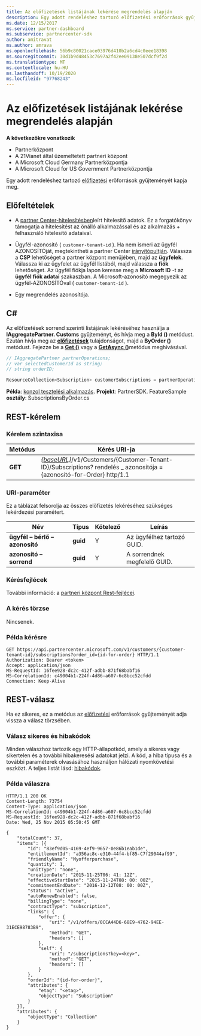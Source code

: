 ```yaml
---
title: Az előfizetések listájának lekérése megrendelés alapján
description: Egy adott rendeléshez tartozó előfizetési erőforrások gyűjteményét kapja meg.
ms.date: 12/15/2017
ms.service: partner-dashboard
ms.subservice: partnercenter-sdk
author: amitravat
ms.author: amrava
ms.openlocfilehash: 56b9c80021cace03976d410b2a6cd4c0eee18398
ms.sourcegitcommit: 30d1b9d48453c7697a2f42ee09138e507dcf9f2d
ms.translationtype: MT
ms.contentlocale: hu-HU
ms.lasthandoff: 10/19/2020
ms.locfileid: "97768243"
---
```

# <a name="get-a-list-of-subscriptions-by-order"></a>Az előfizetések listájának lekérése megrendelés alapján

**A következőkre vonatkozik**

- Partnerközpont
- A 21Vianet által üzemeltetett partneri központ
- A Microsoft Cloud Germany Partnerközpontja
- A Microsoft Cloud for US Government Partnerközpontja

Egy adott rendeléshez tartozó [előfizetési](subscription-resources.md) erőforrások gyűjteményét kapja meg.

## <a name="prerequisites"></a>Előfeltételek

- A [partner Center-hitelesítésben](partner-center-authentication.md)leírt hitelesítő adatok. Ez a forgatókönyv támogatja a hitelesítést az önálló alkalmazással és az alkalmazás + felhasználó hitelesítő adataival.

- Ügyfél-azonosító ( `customer-tenant-id` ). Ha nem ismeri az ügyfél AZONOSÍTÓját, megtekintheti a partner Center [irányítópultján](https://partner.microsoft.com/dashboard). Válassza a **CSP** lehetőséget a partner központ menüjében, majd az **ügyfelek**. Válassza ki az ügyfelet az ügyfél listából, majd válassza a **fiók** lehetőséget. Az ügyfél fiókja lapon keresse meg a **Microsoft ID** -t az **ügyfél fiók adatai** szakaszban. A Microsoft-azonosító megegyezik az ügyfél-AZONOSÍTÓval ( `customer-tenant-id` ).

- Egy megrendelés azonosítója.

## <a name="c"></a>C\#

Az előfizetések sorrend szerinti listájának lekéréséhez használja a **IAggregatePartner. Customs** gyűjteményt, és hívja meg a **ById ()** metódust. Ezután hívja meg az [**előfizetések**](/dotnet/api/microsoft.store.partnercenter.customers.icustomer.subscriptions) tulajdonságot, majd a **ByOrder ()** metódust. Fejezze be a [**Get ()**](/dotnet/api/microsoft.store.partnercenter.genericoperations.ientireentitycollectionretrievaloperations-2.get) vagy a [**GetAsync ()**](/dotnet/api/microsoft.store.partnercenter.genericoperations.ientireentitycollectionretrievaloperations-2.getasync)metódus meghívásával.

``` csharp
// IAggregatePartner partnerOperations;
// var selectedCustomerId as string;
// string orderID;

ResourceCollection<Subscription> customerSubscriptions = partnerOperations.Customers.ById(selectedCustomerId).Subscriptions.ByOrder(orderID).Get();
```

**Példa**: [konzol tesztelési alkalmazás](console-test-app.md). **Projekt**: PartnerSDK. FeatureSample **osztály**: SubscriptionsByOrder.cs

## <a name="rest-request"></a>REST-kérelem

### <a name="request-syntax"></a>Kérelem szintaxisa

| Metódus  | Kérés URI-ja                                                                                                                   |
|---------|-------------------------------------------------------------------------------------------------------------------------------|
| **GET** | [*{baseURL}*](partner-center-rest-urls.md)/v1/Customers/{Customer-Tenant-ID}/Subscriptions? rendelés \_ azonosítója = {azonosító-for-Order} http/1.1 |

### <a name="uri-parameter"></a>URI-paraméter

Ez a táblázat felsorolja az összes előfizetés lekéréséhez szükséges lekérdezési paramétert.

| Név                   | Típus     | Kötelező | Leírás                           |
|------------------------|----------|----------|---------------------------------------|
| **ügyfél – bérlő – azonosító** | **guid** | Y        | Az ügyfélhez tartozó GUID. |
| **azonosító – sorrend**       | **guid** | Y        | A sorrendnek megfelelő GUID.    |

### <a name="request-headers"></a>Kérésfejlécek

További információ: a [partneri központ Rest-fejlécei](headers.md).

### <a name="request-body"></a>A kérés törzse

Nincsenek.

### <a name="request-example"></a>Példa kérésre

```http
GET https://api.partnercenter.microsoft.com/v1/customers/{customer-tenant-id}/subscriptions?order_id={id-for-order} HTTP/1.1
Authorization: Bearer <token>
Accept: application/json
MS-RequestId: 16fee928-dc2c-412f-adbb-871f68babf16
MS-CorrelationId: c49004b1-224f-4d86-a607-6c8bcc52cfdd
Connection: Keep-Alive
```

## <a name="rest-response"></a>REST-válasz

Ha ez sikeres, ez a metódus az [előfizetési](subscription-resources.md) erőforrások gyűjteményét adja vissza a válasz törzsében.

### <a name="response-success-and-error-codes"></a>Válasz sikeres és hibakódok

Minden válaszhoz tartozik egy HTTP-állapotkód, amely a sikeres vagy sikertelen és a további hibakeresési adatokat jelzi. A kód, a hiba típusa és a további paraméterek olvasásához használjon hálózati nyomkövetési eszközt. A teljes listát lásd: [hibakódok](error-codes.md).

### <a name="response-example"></a>Példa válaszra

```http
HTTP/1.1 200 OK
Content-Length: 73754
Content-Type: application/json
MS-CorrelationId: c49004b1-224f-4d86-a607-6c8bcc52cfdd
MS-RequestId: 16fee928-dc2c-412f-adbb-871f68babf16
Date: Wed, 25 Nov 2015 05:50:45 GMT

{
    "totalCount": 37,
    "items": [{
        "id": "83ef9d05-4169-4ef9-9657-0e86b1eab1de",
        "entitlementId": "a356ac8c-e310-44f4-bf85-C7f29044af99",
        "friendlyName": "Myofferpurchase",
        "quantity": 1,
        "unitType": "none",
        "creationDate": "2015-11-25T06: 41: 12Z",
        "effectiveStartDate": "2015-11-24T08: 00: 00Z",
        "commitmentEndDate": "2016-12-12T08: 00: 00Z",
        "status": "active",
        "autoRenewEnabled": false,
        "billingType": "none",
        "contractType": "subscription",
        "links": {
            "offer": {
                "uri": "/v1/offers/0CCA44D6-68E9-4762-94EE-31ECE98783B9",
                "method": "GET",
                "headers": []
            },
            "self": {
                "uri": "/subscriptions?key=<key>",
                "method": "GET",
                "headers": []
            }
        },
        "orderId": "{id-for-order}",
        "attributes": {
            "etag": "<etag>",
            "objectType": "Subscription"
        }
    }],
    "attributes": {
        "objectType": "Collection"
    }
}
```
